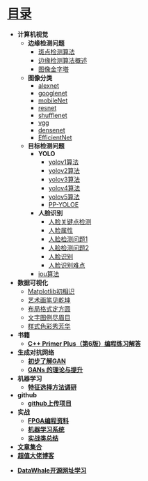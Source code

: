 # [目录](README.md)
* **计算机视觉**
  * **边缘检测问题**
    * [斑点检测算法](cv/ch1.md)
    * [边缘检测算法概述](cv/ch2.md)
    * [图像金字塔](cv/图像金字塔.md)
  * **图像分类**
    * [alexnet](DeepLearning/alexnet.md)   
    * [googlenet](DeepLearning/googlenet.md)
    * [mobileNet](DeepLearning/mobileNet.md)
    * [resnet](DeepLearning/resnet.md)
    * [shufflenet](DeepLearning/shufflenet.md)
    * [vgg](DeepLearning/vgg.md)
    * [densenet](DeepLearning/densenet.md)
    * [EfficientNet](DeepLearning/EfficientNet.md)
  * **目标检测问题**
    * **YOLO**
      * [yolov1算法](cv/yolov1.md)
      * [yolov2算法](cv/yolov2.md)
      * [yolov3算法](cv/yolov3.md)
      * [yolov4算法](cv/yolov4.md)
      * [yolov5算法](cv/yolov5.md)
      * [PP-YOLOE](cv/PP-YOLOE.md)
    * **人脸识别**
      * [人脸关键点检测](cv/人脸关键点检测.md)
      * [人脸属性](cv/人脸属性识别.md)
      * [人脸检测问题1](cv/人脸检测问题1.md)
      * [人脸检测问题2](cv/人脸检测问题2.md)
      * [人脸识别](cv/人脸识别.md)
      * [人脸识别难点](cv/人脸识别难点.md)
    * [iou算法](cv/iou.md)
* **数据可视化**
  * [Matplotlib初相识](matplotlib/ch1.md)
  * [艺术画笔见乾坤](matplotlib/ch2.md)
  * [布局格式定方圆](matplotlib/ch3.md)
  * [文字图例尽眉目](matplotlib/ch4.md)
  * [样式色彩秀芳华](matplotlib/ch5.md)
* **书籍**
  * [**C++ Primer Plus（第6版）编程练习解答**](https://relph1119.github.io/cpp-primer-plus/#/)
* **生成对抗网络**
  * [**初步了解GAN**](GAN/笔记.md)
  * [**GANs 的理论与提升**](GAN/笔记2.md)
* **机器学习**
  * [**特征选择方法调研**](MachineLearning/ch1.md)
* **github**
  * [**github上传项目**](https://www.cnblogs.com/zouwangblog/p/11201561.html)
* **实战**
  * [**FPGA编程资料**](https://xupsh.github.io/pp4fpgas-cn/)
  * [**机器学习系统**](https://openmlsys.github.io/chapter_preface/index.html)
  * [**实战类总结**](https://docs.qq.com/doc/DZG1SZ21YZmx4b2Z1)
* [**文章集合**](paper/README.md)
* [**超值大佬博客**](GodV/readme.md)
- [**DataWhale开源网址学习**](https://datawhale.feishu.cn/docs/doccn0AOicI3LJ8RwhY0cuDPSOc#zDsZM5)



